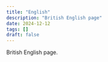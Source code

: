 ```yaml
---
title: "English"
description: "British English page"
date: 2024-12-12
tags: []
draft: false
---
```


British English page.
